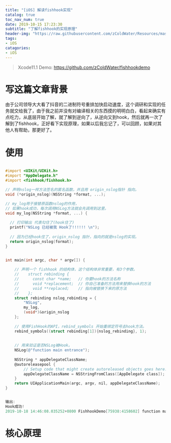 ```yaml
---
title: "[iOS] 解读fishhook实现"
catalog: true
toc_nav_num: true
date: 2019-10-15 17:23:30
subtitle: "了解fishhook的实现原理"
header-img: "https://raw.githubusercontent.com/zColdWater/Resources/master/Images/cover.jpg"
tags:
- iOS
catagories:
- iOS
---
```


> Xcode11.1  Demo: https://github.com/zColdWater/fishhookdemo 

# 写这篇文章背景  
由于公司领导大大看了抖音的二进制符号重排加快启动速度，这个调研和实现的任务就交给我了，由于我之前并没有对编译相关的东西摸的明明白白，看起来确实有点吃力，从底层开始了解，就了解到逆向了，从逆向又到hook，然后就再一次了解到了fishhook，正好看下实现原理，如果以后我忘记了，可以回顾，如果对其他人有帮助，那更好了。

# 使用  


```ObjectiveC

#import <UIKit/UIKit.h>
#import "AppDelegate.h"
#import <fishhook/fishhook.h>

// 声明nslog一样方法签名的匿名函数，并且用 origin_nslog指针 指向。
void (*origin_nslog)(NSString *format, ...);

// my_log用于接替原函数nslog的作用，
// 如果hook成功，每次调用NSLog方法就会先调用到这里。
void my_log(NSString *format, ...) {
    
  // 打印输出 代表勾住了(hook住了)
  printf("NSLog 已经被我 Hook了!!!!!! \n");
  
  // 因为已经hook住了，origin_nslog 指针，指向的就是nslog的实现。
  return origin_nslog(format);
}


int main(int argc, char * argv[]) {
    
    // 声明一个 fishhook 的结构体，这个结构体非常重要，有3个参数。
    //    struct rebinding {
    //      const char *name;   // 你要hook的方法名称
    //      void *replacement;  // 你自己准备的方法用来替换hook的方法
    //      void **replaced;    // 指向被替换下来的原方法
    //    };
    struct rebinding nslog_rebinding = {
        "NSLog",
        my_log,
        (void*)&origin_nslog
    };
    
    // 使用FishHook的API，rebind_symbols 开始重绑定符号去hook方法。
    rebind_symbols((struct rebinding[1]){nslog_rebinding}, 1);
    
    
    // 用来验证是否NSLog被Hook。
    NSLog(@"function main entrance");
    
    NSString * appDelegateClassName;
    @autoreleasepool {
        // Setup code that might create autoreleased objects goes here.
        appDelegateClassName = NSStringFromClass([AppDelegate class]);
    }
    return UIApplicationMain(argc, argv, nil, appDelegateClassName);
}


输出:  
Hook成功!   
2019-10-18 14:46:08.035252+0800 FishhookDemo[75938:4158602] function main entrance   

```


# 核心原理

